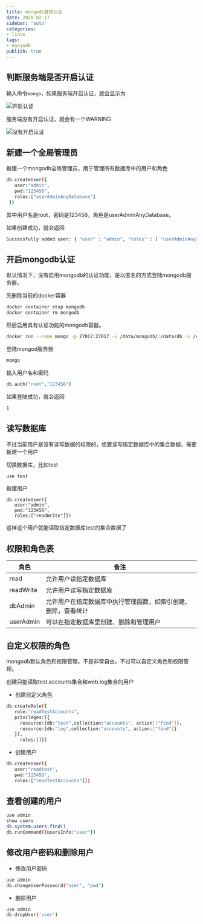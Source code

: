 ```yaml
---
title: mongodb登陆认证
date: 2020-02-17
sidebar: 'auto'
categories:
- linux
tags:
- mongodb
publish: true
---
```

## 判断服务端是否开启认证

输入命令`mongo`，如果服务端开启认证，就会显示为

![开启认证](https://img.array.fun/img/2020/02/19/x07snco3iso3k1n.webp)

服务端没有开启认证，就会有一个WARNING

![没有开启认证](https://img.array.fun/img/2020/02/19/u35bdnayd7yu6dr.webp)

## 新建一个全局管理员

新建一个mongodb全局管理员，用于管理所有数据库中的用户和角色

```bash
db.createUser({
   user:"admin",
   pwd:"123456",
   roles:["userAdminAnyDatabase"]
 })
```

其中用户名是root，密码是123456，角色是userAdminAnyDatabase。

如果创建成功，就会返回

```bash
Successfully added user: { "user" : "admin", "roles" : [ "userAdminAnyDatabase" ] }
```

## 开启mongodb认证

默认情况下，没有启用mongodb的认证功能，是以匿名的方式登陆mongodb服务器。

先删除当前的docker容器

```bash
docker container stop mongodb
docker container rm mongodb
```

然后启用具有认证功能的mongodb容器。

```bash
docker run --name mongo -p 27017:27017 -v /data/mongodb/:/data/db -v /etc/localtime:/etc/localtime -d mongo mongod --auth
```

登陆mongod服务器

```bash
mongo
```

输入用户名和密码

```bash
db.auth("root","123456")
```

如果登陆成功，就会返回

```bash
1
```

## 读写数据库

不过当前用户是没有读写数据的权限的，想要读写指定数据库中的集合数据，需要新建一个用户

切换数据库，比如test

```bash
use test
```

新建用户

```
db.createUser({
   user:"admin",
   pwd:"123456",
   roles:["readWrite"]})
```

这样这个用户就能读取指定数据库test的集合数据了

## 权限和角色表

|角色|备注|
|----|---|
|read|允许用户读指定数据库|
|readWrite|允许用户读写指定数据库|
|dbAdmin|允许用户在指定数据库中执行管理函数，如索引创建、删除，查看统计|
|userAdmin|可以在指定数据库里创建、删除和管理用户|

## 自定义权限的角色

mongodb默认角色和权限管理，不是非常自由。不过可以自定义角色和权限管理。

创建只能读取test.accounts集合和web.log集合的用户

+ 创建自定义角色

```bash
db.createRole({
   role:"readTestAccounts",
   privileges:[{
     resource:{db:"test",collection:"accounts", action:["find"]}，
     resource:{db:"log",collection:"accounts", action:["find"]}
   }],
     roles:[]}]
```

+ 创建用户

```bash
db.createUser({
   user:"readtest",
   pwd:"123456",
   roles:["readTestAccounts"]})
```

## 查看创建的用户

```bash
use admin
show users
db.system.users.find()
db.runCommand({usersInfo:"user"})
```

## 修改用户密码和删除用户

+ 修改用户密码


```bash
use admin
db.changeUserPassword("user", "pwd")
```

+ 删除用户

```bash
use admin
db.dropUser('user')
```
